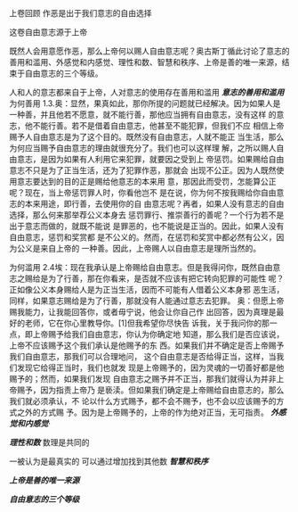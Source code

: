 上卷回顾
作恶是出于我们意志的自由选择

这卷自由意志源于上帝

既然人会用意愿作恶，那么上帝何以赐人自由意志呢？奥古斯丁循此讨论了意志的善用和滥用、外感觉和内感觉、理性和数、智慧和秩序、上帝是善的唯一来源，结束于自由意志的三个等级。

人和人的意志都来自于上帝，人对意志的使用存在善用和滥用
***意志的善用和滥用***
为何善用
1.3.奥：显然，果真如此，那你所提的问题就已经解决。因为如果人是
一种善，并且他若不愿意，就不能行善，那他应当拥有自由意志，没有这样
的意志，他不能行善。若不是借着自由意志，他甚至不能犯罪，但我们不应
相信上帝赐予人自由意志是为了这个目的。既然没有自由意志，人就不能正
当生活，那么为何应当赐予自由意志的理由就很充分了。我们也可以这样理
解，之所以赐人自由意志，是因为如果有人利用它来犯罪，就要因之受到上
帝惩罚。如果赐给自由意志不只是为了正当生活，还为了犯罪作恶，那就会
出现不公正。因为人既然使用意志要达到的目的正是赐给他意志的本来用
意，那因此而受罚，怎能算公正呢？现在，当上帝惩罚罪人时，你看他岂不
是在说，你为何不按我赐给你自由意志的本来用途，即行善，去使用你的自
由意志呢？再者，如果人没有意志的自由选择，那么何来那举荐公义本身去
惩罚罪行、推崇善行的善呢？一个行为若不是出于意志而做的，就既不能说
是罪恶的，也不能说是正当的。因此，如果人没有自由意志，惩罚和奖赏都
是不公义的。然而，在惩罚和奖赏中都必然有公义，因为公义是来自上帝的
一种善。因此，上帝赐人以自由意志是理所当然的。

为何滥用
2.4埃：现在我承认是上帝赐给自由意志。但是我得问你，既然自由意
志之赐给是为了行善，那在你看来，是否就不应该有把它转向犯罪的可能性
呢？正如像公义本身赐给人是为正当生活，因而不可能有人借着公义本身邪
恶生活，同样，如果意志赐给是为了行善，那就没有人能通过意志去犯罪。
奥：但愿上帝赐我能力，让我能回答你，或者毋宁说，他会让你自己作
出回答，因为真理是最好的老师，它在你心里教导你。[1]但我希望你尽快告
诉我，关于我问你的那一点，即上帝赐予给我们自由意志，你认为你确定地
知道，那么我们是否应该说，上帝不应该赐予这个我们承认是他赐予的东
西。如果我们并不确定是否上帝赐予我们自由意志，那我们可以合理地问，
这个自由意志是否给得正当，这样，当我们发现它给得正当时，我们也就发
现是上帝赐予的，因为灵魂的一切善好都是他赐予的；然而，如果我们发现
自由意志之赐予并不正当，那我们就得认为并非上帝赐予，因为指责上帝乃
是亵渎。但如果我们确定是上帝赐给自由意志的，那么我们就必须承认，不
论以什么方式赐予，都不会不赐予，也不会以应该赐予的方式之外的方式赐
予。因为是上帝赐予的，上帝的作为绝对正当，无可指责。
***外感觉和内感觉***·

***理性和数***
数理是共同的

一被认为是最真实的
可以通过增加找到其他数
***智慧和秩序***

***上帝是善的唯一来源***

***自由意志的三个等级***